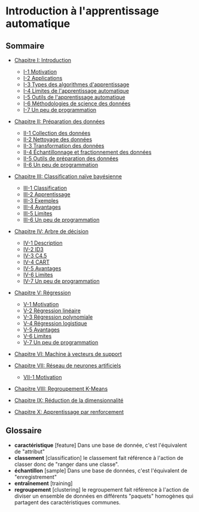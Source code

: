 ﻿# Introduction à l'apprentissage automatique

## Sommaire

- [Chapitre I: Introduction](introduction.md)
  - [I-1 Motivation](introduction.md#i-1-motivation)
  - [I-2 Applications](introduction.md#i-2-applications)
  - [I-3 Types des algorithmes d'apprentissage](introduction.md#i-3-types-des-algorithmes-dapprentissage)
  - [I-4 Limites de l'apprentissage automatique](introduction.md#i-4-limites-de-lapprentissage-automatique)
  - [I-5 Outils de l'apprentissage automatique](introduction.md#i-5-outils-de-lapprentissage-automatique)
  - [I-6 Méthodologies de science des données](introduction.md#i-6-méthodologies-de-science-des-données)
  - [I-7 Un peu de programmation](introduction.md#i-7-un-peu-de-programmation)


- [Chapitre II: Préparation des données](preparation.md)
  - [II-1 Collection des données](preparation.md#ii-1-collection-des-données)
  - [II-2 Nettoyage des données](preparation.md#ii-2-nettoyage-des-données)
  - [II-3 Transformation des données](preparation.md#ii-3-transformation-des-données)
  - [II-4 Échantillonnage et fractionnement des données](preparation.md#ii-4-échantillonnage-et-fractionnement-des-données)
  - [II-5 Outils de préparation des données](preparation.md#ii-5-outils-de-préparation-des-données)
  - [II-6 Un peu de programmation](preparation.md#ii-6-un-peu-de-programmation)


- [Chapitre III: Classification naïve bayésienne](bayes.md)
  - [III-1 Classification](bayes.md#iii-1-classification)
  - [III-2 Apprentissage](bayes.md#iii-2-apprentissage)
  - [III-3 Exemples](bayes.md#iii-3-exemples)
  - [III-4 Avantages](bayes.md#iii-4-avantages)
  - [III-5 Limites](bayes.md#iii-5-limites)
  - [III-6 Un peu de programmation](bayes.md#iii-6-un-peu-de-programmation)


- [Chapitre IV: Arbre de décision](arbres.md)
  - [IV-1 Description](arbres.md#iv-1-description)
  - [IV-2 ID3](arbres.md#iv-2-id3)
  - [IV-3 C4.5](arbres.md#iv-3-c4.5)
  - [IV-4 CART](arbres.md#iv-4-cart)
  - [IV-5 Avantages](arbres.md#iv-5-avantages)
  - [IV-6 Limites](arbres.md#iv-6-limites)
  - [IV-7 Un peu de programmation](arbres.md#iv-7-un-peu-de-programmation)


- [Chapitre V: Régression](regression.md)
  - [V-1 Motivation](regression.md#v-1-motivation)
  - [V-2 Régression linéaire](regression.md#v-2-régression-linéaire)
  - [V-3 Régression polynomiale](regression.md#v-3-régression-polynomiale)
  - [V-4 Régression logistique](regression.md#v-4-régression-logistique)
  - [V-5 Avantages](regression.md#v-5-avantages)
  - [V-6 Limites](regression.md#v-6-limites)
  - [V-7 Un peu de programmation](regression.md#v-7-un-peu-de-programmation)


- [Chapitre VI: Machine à vecteurs de support](svm.md)


- [Chapitre VII: Réseau de neurones artificiels](neurones.md)
  - [VII-1 Motivation](#vii-1-motivation)


- [Chapitre VIII: Regroupement K-Means](kmeans.md)


- [Chapitre IX: Réduction de la dimensionnalité](reduction.md)


- [Chapitre X: Apprentissage par renforcement](renforcement.md)


## Glossaire

- **caractéristique** [feature] Dans une base  de donnée, c'est l'équivalent de "attribut"
- **classement** [classification] le classement fait référence à l'action de classer donc de "ranger dans une classe".
- **échantillon** [sample] Dans une base de données, c'est l'équivalent de "enregistrement"
- **entraînement** [training]
- **regroupement** [clustering] le regroupement fait référence à l'action de diviser un ensemble de données en différents "paquets" homogènes qui partagent des caractéristiques communes.
